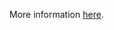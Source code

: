 More information [here](https://docs.prismacloud.io/en/enterprise-edition/policy-reference/oci-policies/storage/ensure-oci-file-system-is-encrypted-with-a-customer-managed-key).
